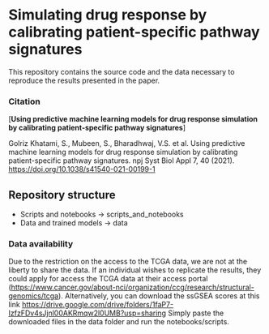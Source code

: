# Simulating drug response by calibrating patient-specific pathway signatures
This repository contains the source code and the data necessary to reproduce the results presented
in the paper.

### Citation

[**Using predictive machine learning models for drug response simulation by calibrating patient-specific pathway signatures**]

Golriz Khatami, S., Mubeen, S., Bharadhwaj, V.S. et al. Using predictive machine learning models for drug response simulation by calibrating patient-specific pathway signatures. npj Syst Biol Appl 7, 40 (2021). https://doi.org/10.1038/s41540-021-00199-1 

## Repository structure

- Scripts and notebooks -> scripts_and_notebooks 
- Data and trained models -> data

### Data availability
Due to the restriction on the access to the TCGA data, we are not at the liberty to share the data. If an individual
wishes to replicate the results, they could apply for access the TCGA data at their access portal
(https://www.cancer.gov/about-nci/organization/ccg/research/structural-genomics/tcga). Alternatively, you can download
the ssGSEA scores at this link https://drive.google.com/drive/folders/1faP7-IzfzFDv4sJjnl00AKRmqw2l0UMB?usp=sharing
Simply paste the downloaded files in the data folder and run the notebooks/scripts.

